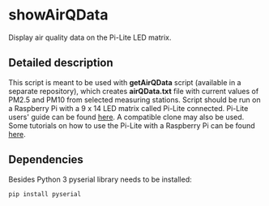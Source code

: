 # showAirQData

Display air quality data on the Pi-Lite LED matrix.

## Detailed description

This script is meant to be used with **getAirQData** script (available in a separate repository), which creates **airQData.txt** file with current values of PM2.5 and PM10 from selected measuring stations. Script should be run on a Raspberry Pi with a 9 x 14 LED matrix called Pi-Lite connected. Pi-Lite users' guide can be found [here](http://www.spiratronics.com/data/A911.pdf). A compatible clone may also be used. Some tutorials on how to use the Pi-Lite with a Raspberry Pi can be found [here](https://www.raspberrypi-spy.co.uk/?s=pi-lite).

## Dependencies

Besides Python 3 pyserial library needs to be installed:

    pip install pyserial
